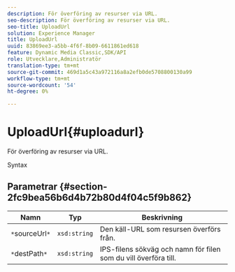 ```yaml
---
description: För överföring av resurser via URL.
seo-description: För överföring av resurser via URL.
seo-title: UploadUrl
solution: Experience Manager
title: UploadUrl
uuid: 83869ee3-a5bb-4f6f-8b09-6611861ed618
feature: Dynamic Media Classic,SDK/API
role: Utvecklare,Administratör
translation-type: tm+mt
source-git-commit: 469d1a5c43a972116a8a2efb0de5708800130a99
workflow-type: tm+mt
source-wordcount: '54'
ht-degree: 0%

---
```



# UploadUrl{#uploadurl}

För överföring av resurser via URL.

Syntax

## Parametrar {#section-2fc9bea56b6d4b72b80d4f04c5f9b862}

| Namn | Typ | Beskrivning |
|---|---|---|
| `*`sourceUrl`*` | `xsd:string` | Den käll-URL som resursen överförs från. |
| `*`destPath`*` | `xsd:string` | IPS-filens sökväg och namn för filen som du vill överföra till. |

